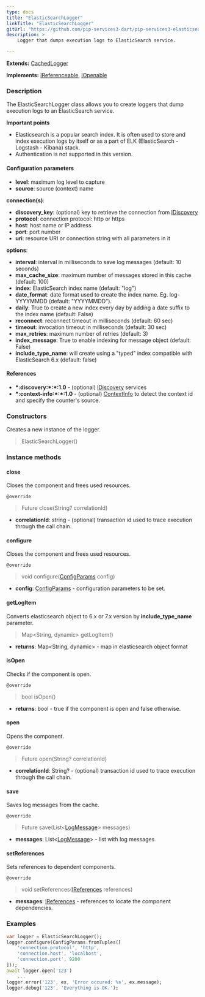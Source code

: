 ```yaml
---
type: docs
title: "ElasticSearchLogger"
linkTitle: "ElasticSearchLogger"
gitUrl: "https://github.com/pip-services3-dart/pip-services3-elasticsearch-dart"
description: > 
    Logger that dumps execution logs to ElasticSearch service.

---
```


**Extends:** [CachedLogger](../../../components/log/cached_logger)

**Implements:** [IReferenceable](../../../commons/refer/ireferenceable), [IOpenable](../../../commons/run/iopenable)

### Description

The ElasticSearchLogger class allows you to create loggers that dump execution logs to an ElasticSearch service.

**Important points**

- Elasticsearch is a popular search index. It is often used to store and index execution logs by itself or as a part of ELK (ElasticSearch - Logstash - Kibana) stack.
- Authentication is not supported in this version.

#### Configuration parameters

- **level**: maximum log level to capture
- **source**: source (context) name

**connection(s)**:
- **discovery_key**: (optional) key to retrieve the connection from [IDiscovery](../../../components/connect/idiscovery)
- **protocol**: connection protocol: http or https
- **host**: host name or IP address
- **port**: port number
- **uri**: resource URI or connection string with all parameters in it

**options**:
- **interval**: interval in milliseconds to save log messages (default: 10 seconds)
- **max_cache_size**: maximum number of messages stored in this cache (default: 100)
- **index**: ElasticSearch index name (default: "log")
- **date_format**: date format used to create the index name. Eg. log-YYYYMMDD (default: "YYYYMMDD").
- **daily**: True to create a new index every day by adding a date suffix to the index name (default: False)
- **reconnect**: reconnect timeout in milliseconds (default: 60 sec)
- **timeout**: invocation timeout in milliseconds (default: 30 sec)
- **max_retries**: maximum number of retries (default: 3)
- **index_message**: True to enable indexing for message object (default: False)
- **include_type_name**: will create using a "typed" index compatible with ElasticSearch 6.x (default: false)

#### References
- **\*:discovery:\*:\*:1.0** - (optional) [IDiscovery](../../../components/connect/idiscovery) services
- **\*:context-info:\*:\*:1.0** - (optional) [ContextInfo](../../../components/info/context_info) to detect the context id and specify the counter's source.

### Constructors

Creates a new instance of the logger.

> ElasticSearchLogger()


### Instance methods

#### close
Closes the component and frees used resources.

`@override`
> Future close(String? correlationId)

- **correlationId**: string - (optional) transaction id used to trace execution through the call chain.


#### configure
Closes the component and frees used resources.

`@override`
> void configure([ConfigParams](../../../commons/config/config_params) config)

- **config**: [ConfigParams](../../../commons/config/config_params) - configuration parameters to be set.

#### getLogItem
Converts elasticsearch object to 6.x or 7.x version by **include_type_name** parameter.

> Map\<String, dynamic\> getLogItem()

- **returns**: Map\<String, dynamic\> - map in elasticsearch object format

#### isOpen
Checks if the component is open.

`@override`
> bool isOpen()

- **returns**: bool - true if the component is open and false otherwise.


#### open
Opens the component.

`@override`
> Future open(String? correlationId)

- **correlationId**: String? - (optional) transaction id used to trace execution through the call chain.


#### save
Saves log messages from the cache.

`@override`
> Future save(List<[LogMessage](../../../components/log/log_message)> messages)

- **messages**: List<[LogMessage](../../../components/log/log_message)> - list with log messages


#### setReferences
Sets references to dependent components.

`@override`
> void setReferences([IReferences](../../../commons/refer/ireferences) references)

- **messages**: [IReferences](../../../commons/refer/ireferences) - references to locate the component dependencies.

### Examples

```dart
var logger = ElasticSearchLogger();
logger.configure(ConfigParams.fromTuples([
    'connection.protocol', 'http',
    'connection.host', 'localhost',
    'connection.port', 9200
]));
await logger.open('123')
    ...
logger.error('123', ex, 'Error occured: %s', ex.message);
logger.debug('123', 'Everything is OK.');
```
